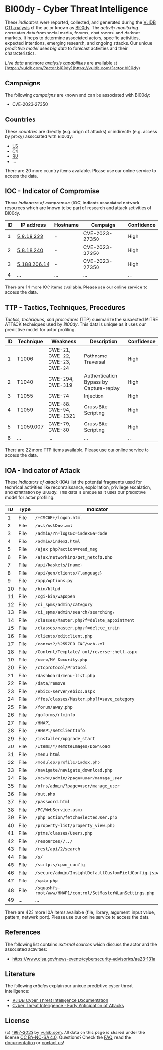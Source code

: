 # Bl00dy - Cyber Threat Intelligence

These _indicators_ were reported, collected, and generated during the [VulDB CTI analysis](https://vuldb.com/?kb.cti) of the actor known as [Bl00dy](https://vuldb.com/?actor.bl00dy). The _activity monitoring_ correlates data from social media, forums, chat rooms, and darknet markets. It helps to determine associated actors, specific activities, expected intentions, emerging research, and ongoing attacks. Our unique _predictive model_ uses _big data_ to forecast activities and their characteristics.

_Live data_ and more _analysis capabilities_ are available at [https://vuldb.com/?actor.bl00dy](https://vuldb.com/?actor.bl00dy)

## Campaigns

The following _campaigns_ are known and can be associated with Bl00dy:

* CVE-2023-27350

## Countries

These _countries_ are directly (e.g. origin of attacks) or indirectly (e.g. access by proxy) associated with Bl00dy:

* [US](https://vuldb.com/?country.us)
* [CN](https://vuldb.com/?country.cn)
* [RU](https://vuldb.com/?country.ru)
* ...

There are 20 more country items available. Please use our online service to access the data.

## IOC - Indicator of Compromise

These _indicators of compromise_ (IOC) indicate associated network resources which are known to be part of research and attack activities of Bl00dy.

ID | IP address | Hostname | Campaign | Confidence
-- | ---------- | -------- | -------- | ----------
1 | [5.8.18.233](https://vuldb.com/?ip.5.8.18.233) | - | CVE-2023-27350 | High
2 | [5.8.18.240](https://vuldb.com/?ip.5.8.18.240) | - | CVE-2023-27350 | High
3 | [5.188.206.14](https://vuldb.com/?ip.5.188.206.14) | - | CVE-2023-27350 | High
4 | ... | ... | ... | ...

There are 14 more IOC items available. Please use our online service to access the data.

## TTP - Tactics, Techniques, Procedures

_Tactics, techniques, and procedures_ (TTP) summarize the suspected MITRE ATT&CK techniques used by _Bl00dy_. This data is unique as it uses our predictive model for actor profiling.

ID | Technique | Weakness | Description | Confidence
-- | --------- | -------- | ----------- | ----------
1 | T1006 | CWE-21, CWE-22, CWE-23, CWE-24 | Pathname Traversal | High
2 | T1040 | CWE-294, CWE-319 | Authentication Bypass by Capture-replay | High
3 | T1055 | CWE-74 | Injection | High
4 | T1059 | CWE-88, CWE-94, CWE-1321 | Cross Site Scripting | High
5 | T1059.007 | CWE-79, CWE-80 | Cross Site Scripting | High
6 | ... | ... | ... | ...

There are 22 more TTP items available. Please use our online service to access the data.

## IOA - Indicator of Attack

These _indicators of attack_ (IOA) list the potential fragments used for technical activities like reconnaissance, exploitation, privilege escalation, and exfiltration by Bl00dy. This data is unique as it uses our predictive model for actor profiling.

ID | Type | Indicator | Confidence
-- | ---- | --------- | ----------
1 | File | `/+CSCOE+/logon.html` | High
2 | File | `/act/ActDao.xml` | High
3 | File | `/admin/?n=logs&c=index&a=dode` | High
4 | File | `/admin/index2.html` | High
5 | File | `/ajax.php?action=read_msg` | High
6 | File | `/ajax/networking/get_netcfg.php` | High
7 | File | `/api/baskets/{name}` | High
8 | File | `/api/gen/clients/{language}` | High
9 | File | `/app/options.py` | High
10 | File | `/bin/httpd` | Medium
11 | File | `/cgi-bin/wapopen` | High
12 | File | `/ci_spms/admin/category` | High
13 | File | `/ci_spms/admin/search/searching/` | High
14 | File | `/classes/Master.php?f=delete_appointment` | High
15 | File | `/classes/Master.php?f=delete_train` | High
16 | File | `/clients/editclient.php` | High
17 | File | `/concat?/%2557EB-INF/web.xml` | High
18 | File | `/Content/Template/root/reverse-shell.aspx` | High
19 | File | `/core/MY_Security.php` | High
20 | File | `/ctcprotocol/Protocol` | High
21 | File | `/dashboard/menu-list.php` | High
22 | File | `/data/remove` | Medium
23 | File | `/ebics-server/ebics.aspx` | High
24 | File | `/ffos/classes/Master.php?f=save_category` | High
25 | File | `/forum/away.php` | High
26 | File | `/goforms/rlminfo` | High
27 | File | `/HNAP1` | Low
28 | File | `/HNAP1/SetClientInfo` | High
29 | File | `/installer/upgrade_start` | High
30 | File | `/Items/*/RemoteImages/Download` | High
31 | File | `/menu.html` | Medium
32 | File | `/modules/profile/index.php` | High
33 | File | `/navigate/navigate_download.php` | High
34 | File | `/ocwbs/admin/?page=user/manage_user` | High
35 | File | `/ofrs/admin/?page=user/manage_user` | High
36 | File | `/out.php` | Medium
37 | File | `/password.html` | High
38 | File | `/PC/WebService.asmx` | High
39 | File | `/php_action/fetchSelectedUser.php` | High
40 | File | `/property-list/property_view.php` | High
41 | File | `/ptms/classes/Users.php` | High
42 | File | `/resources//../` | High
43 | File | `/rest/api/2/search` | High
44 | File | `/s/` | Low
45 | File | `/scripts/cpan_config` | High
46 | File | `/secure/admin/InsightDefaultCustomFieldConfig.jspa` | High
47 | File | `/spip.php` | Medium
48 | File | `/squashfs-root/www/HNAP1/control/SetMasterWLanSettings.php` | High
49 | ... | ... | ...

There are 423 more IOA items available (file, library, argument, input value, pattern, network port). Please use our online service to access the data.

## References

The following list contains _external sources_ which discuss the actor and the associated activities:

* https://www.cisa.gov/news-events/cybersecurity-advisories/aa23-131a

## Literature

The following _articles_ explain our unique predictive cyber threat intelligence:

* [VulDB Cyber Threat Intelligence Documentation](https://vuldb.com/?kb.cti)
* [Cyber Threat Intelligence - Early Anticipation of Attacks](https://www.scip.ch/en/?labs.20201022)

## License

(c) [1997-2023](https://vuldb.com/?kb.changelog) by [vuldb.com](https://vuldb.com/?kb.about). All data on this page is shared under the license [CC BY-NC-SA 4.0](https://creativecommons.org/licenses/by-nc-sa/4.0/). Questions? Check the [FAQ](https://vuldb.com/?kb.faq), read the [documentation](https://vuldb.com/?kb) or [contact us](https://vuldb.com/?contact)!
